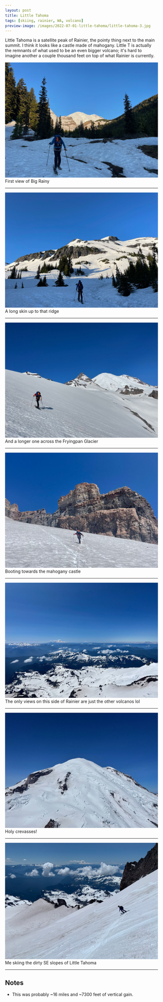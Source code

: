 ```yaml
---
layout: post
title: Little Tahoma
tags: [skiing, rainier, WA, volcano]
preview-image: /images/2022-07-01-little-tahoma/little-tahoma-3.jpg
---
```


Little Tahoma is a satellite peak of Rainier, the pointy thing next to the main summit.
I think it looks like a castle made of mahogany.
Little T is actually the remnants of what used to be an even bigger volcano; it's hard to imagine another a couple thousand feet on top of what Rainier is currently.

<!--more-->

![little-tahoma-1.jpg](/images/2022-07-01-little-tahoma/little-tahoma-1.jpg)
First view of Big Rainy

---

![little-tahoma-2.jpg](/images/2022-07-01-little-tahoma/little-tahoma-2.jpg)
A long skin up to that ridge

---

![little-tahoma-3.jpg](/images/2022-07-01-little-tahoma/little-tahoma-3.jpg)
And a longer one across the Fryingpan Glacier

---

![little-tahoma-4.jpg](/images/2022-07-01-little-tahoma/little-tahoma-4.jpg)
Booting towards the mahogany castle

---

![little-tahoma-5.jpg](/images/2022-07-01-little-tahoma/little-tahoma-5.jpg)
The only views on this side of Rainier are just the other volcanos lol

---

![little-tahoma-6.jpg](/images/2022-07-01-little-tahoma/little-tahoma-6.jpg)
Holy crevasses!

---

![little-tahoma-7.jpg](/images/2022-07-01-little-tahoma/little-tahoma-7.jpg)
Me skiing the dirty SE slopes of Little Tahoma

---

## Notes
* This was probably ~16 miles and ~7300 feet of vertical gain.
